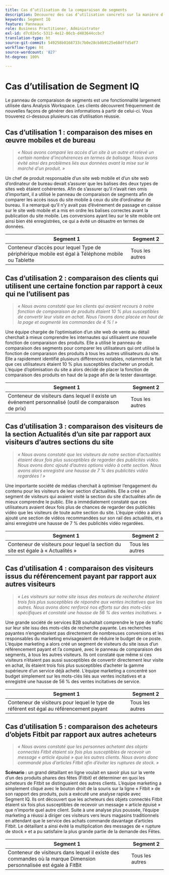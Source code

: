 ```yaml
---
title: Cas d’utilisation de la comparaison de segments
description: Découvrez des cas d’utilisation concrets sur la manière d’utiliser le panneau de comparaison de segments pour mieux comprendre la stratégie marketing.
keywords: Segment IQ
feature: Panneaux
role: Business Practitioner, Administrator
exl-id: d7c02e5c-5313-4e12-86cb-d483644ccbc7
translation-type: ht
source-git-commit: 549258b0168733c7b0e28cb8b9125e68dffd5df7
workflow-type: ht
source-wordcount: '827'
ht-degree: 100%

---
```


# Cas d’utilisation de Segment IQ

Le panneau de comparaison de segments est une fonctionnalité largement utilisée dans Analysis Workspace. Les clients découvrent fréquemment de nouvelles façons de générer des informations à partir de celui-ci. Vous trouverez ci-dessous plusieurs cas d’utilisation réussie.

## Cas d’utilisation 1 : comparaison des mises en œuvre mobiles et de bureau

> *« Nous avons comparé les accès d’un site à un autre et relevé un certain nombre d’incohérences en termes de balisage. Nous avons évité ainsi des problèmes liés aux données avant la mise sur le marché d’un produit. »*

Un chef de produit responsable d’un site web mobile et d’un site web d’ordinateur de bureau devait s’assurer que les balises des deux types de sites web étaient cohérentes. Afin de s’assurer qu’il n’avait rien omis d’important, il a utilisé le panneau de comparaison de segments afin de comparer les accès issus du site mobile à ceux du site d’ordinateur de bureau. Il a remarqué qu’il n’y avait pas d’événement de passage en caisse sur le site web mobile et a mis en ordre les balises correctes avant la publication du site mobile. Les conversions ayant lieu sur le site mobile ont ainsi bien été enregistrées, ce qui a évité un désastre en termes de données.

| Segment 1 | Segment 2 |
|--- |--- |
| Conteneur d’accès pour lequel Type de périphérique mobile est égal à Téléphone mobile ou Tablette | Tous les autres |

## Cas d’utilisation 2 : comparaison des clients qui utilisent une certaine fonction par rapport à ceux qui ne l’utilisent pas

> *« Nous avons constaté que les clients qui avaient recours à notre fonction de comparaison de produits étaient 10 % plus susceptibles de convertir leur visite en achat. Nous l’avons donc placée en haut de la page et augmenté les commandes de 4 % ! »*

Une équipe chargée de l’optimisation d’un site web de vente au détail cherchait à mieux comprendre les internautes qui utilisaient une nouvelle fonction de comparaison des produits. Elle a utilisé le panneau de comparaison des segments pour comparer les utilisateurs qui ont utilisé la fonction de comparaison des produits à tous les autres utilisateurs du site. Elle a rapidement identifié plusieurs différences notables, notamment le fait que ces utilisateurs étaient 10 % plus susceptibles d’acheter un produit. L’équipe d’optimisation du site a alors décidé de placer la fonction de comparaison des produits en haut de la page afin de la tester davantage.

| Segment 1 | Segment 2 |
|--- |--- |
| Conteneur de visiteurs dans lequel il existe un événement personnalisé (outil de comparaison de prix) | Tous les autres |

## Cas d’utilisation 3 : comparaison des visiteurs de la section Actualités d’un site par rapport aux visiteurs d’autres sections du site

> *« Nous avons constaté que les visiteurs de notre section d’actualités étaient deux fois plus susceptibles de regarder des publicités vidéo. Nous avons donc ajouté d’autres options vidéo à cette section. Nous avons alors enregistré une hausse de 7 % des publicités vidéo regardées ! »*

Une importante société de médias cherchait à optimiser l’engagement du contenu pour les visiteurs de leur section d’actualités. Elle a créé un segment de visiteurs qui avaient visité la section du site d’actualités afin de mieux comprendre le public. Elle a immédiatement constaté que ces utilisateurs avaient deux fois plus de chances de regarder des publicités vidéo que les visiteurs de toute autre section du site. L’équipe vidéo a alors ajouté une section de vidéos recommandées sur son rail des actualités, et a ainsi enregistré une hausse de 7 % des publicités vidéo regardées.

| Segment 1 | Segment 2 |
|--- |--- |
| Conteneur de visiteurs pour lequel la section du site est égale à « Actualités » | Tous les autres |

## Cas d’utilisation 4 : comparaison des visiteurs issus du référencement payant par rapport aux autres visiteurs

> *« Les visiteurs sur notre site issus des moteurs de recherche étaient trois fois plus susceptibles de répondre aux ventes incitatives que les autres. Nous avons donc renforcé nos efforts sur des mots-clés spécifiques et constaté une hausse de 56 % des ventes incitatives. »*

Une grande société de services B2B souhaitait comprendre le type de trafic sur leur site issu des mots-clés de recherche payante. Les recherches payantes n’engendraient pas directement de nombreuses conversions et les responsables du marketing envisageaient de réduire le budget de ce poste. L’équipe marketing a alors créé un segment de visiteurs du site issus d’un référencement payant et l’a comparé, avec le panneau de comparaison des segments, à tous les autres visiteurs. Ils ont constaté que même si ces visiteurs n’étaient pas aussi susceptibles de convertir directement leur visite en achat, ils étaient trois fois plus susceptibles d’acheter la gamme supérieure d’un service déjà acheté. L’équipe marketing a concentré son budget simplement sur les mots-clés liés aux ventes incitatives et a enregistré une hausse de 56 % des ventes incitatives de service.

| Segment 1 | Segment 2 |
|--- |--- |
| Conteneur de visiteurs pour lequel le type de référent est égal au référencement payant | Tous les autres |

## Cas d’utilisation 5 : comparaison des acheteurs d’objets Fitbit par rapport aux autres acheteurs

> *« Nous avons constaté que les personnes achetant des objets connectés Fitbit étaient six fois plus susceptibles de recevoir un message « article épuisé » que les autres clients. Nous avons donc commandé plus d’articles Fitbit afin d’éviter les ruptures de stock. »*

**Scénario :** un grand détaillant en ligne voulait en savoir plus sur la vente d’un des produits phares des fêtes (Fitbit) et déterminer en quoi les acheteurs de Fitbit se distinguaient des autres clients. L’équipe marketing a simplement cliqué avec le bouton droit de la souris sur la ligne « Fitbit » de son rapport des produits, puis a exécuté une analyse rapide avec Segment IQ. Ils ont découvert que les acheteurs des objets connectés Fitbit étaient six fois plus susceptibles de recevoir un message « article épuisé » que n’importe quel autre client. Suite à une analyse plus poussée, l’équipe marketing a réussi à diriger ces visiteurs vers leurs magasins traditionnels en attendant que le service des achats commande davantage d’articles Fitbit. Le détaillant a ainsi évité la multiplication des messages de « rupture de stock » et a pu satisfaire la plus grande partie de la demande des Fêtes.

| Segment 1 | Segment 2 |
|--- |--- |
| Conteneur de visiteurs dans lequel il existe des commandes où la marque Dimension personnalisée est égale à FitBit | Tous les autres |
